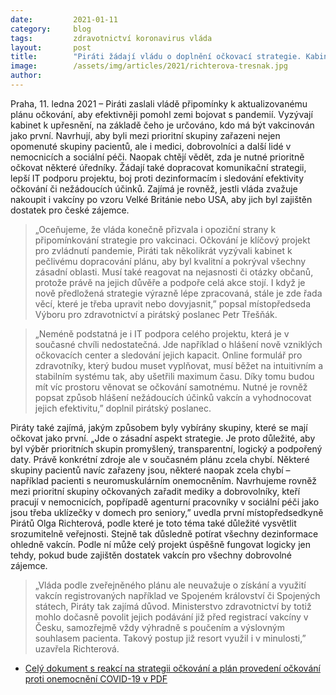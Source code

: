 ```yaml
---
date:         2021-01-11
category:     blog
tags:         zdravotnictví koronavirus vláda
layout:       post
title:        "Piráti žádají vládu o doplnění očkovací strategie. Kabinet zapomněl na celou řadu rizikových skupin"
image:        /assets/img/articles/2021/richterova-tresnak.jpg
author:       
---
```


 

Praha, 11. ledna 2021 – Piráti zaslali vládě připomínky k aktualizovanému plánu očkování, aby efektivněji pomohl zemi bojovat s pandemií. Vyzývají kabinet k upřesnění, na základě čeho je určováno, kdo má být vakcinován jako první. Navrhují, aby byli mezi prioritní skupiny zařazeni nejen opomenuté skupiny pacientů, ale i medici, dobrovolníci a další lidé v nemocnicích a sociální péči. Naopak chtějí vědět, zda je nutné prioritně očkovat některé úředníky. Žádají také dopracovat komunikační strategii, lepší IT podporu projektu, boj proti dezinformacím i sledování efektivity očkování či nežádoucích účinků. Zajímá je rovněž, jestli vláda zvažuje nakoupit i vakcíny po vzoru Velké Británie nebo USA, aby jich byl zajištěn dostatek pro české zájemce.

> „Oceňujeme, že vláda konečně přizvala i opoziční strany k připomínkování strategie pro vakcinaci. Očkování je klíčový projekt pro zvládnutí pandemie, Piráti tak několikrát vyzývali kabinet k pečlivému dopracování plánu, aby byl kvalitní a pokrýval všechny zásadní oblasti. Musí také reagovat na nejasnosti či otázky občanů, protože právě na jejich důvěře a podpoře celá akce stojí. I když je nově předložená strategie výrazně lépe zpracovaná, stále je zde řada věcí, které je třeba upravit nebo dovyjasnit,” popsal místopředseda Výboru pro zdravotnictví a pirátský poslanec Petr Třešňák. 

> „Neméně podstatná je i IT podpora celého projektu, která je v současné chvíli nedostatečná. Jde například o hlášení nově vzniklých očkovacích center a sledování jejich kapacit. Online formulář pro zdravotníky, který budou muset vyplňovat, musí běžet na intuitivním a stabilním systému tak, aby ušetřili maximum času. Díky tomu budou mít víc prostoru věnovat se očkování samotnému. Nutné je rovněž popsat způsob hlášení nežádoucích účinků vakcín a vyhodnocovat jejich efektivitu,” doplnil pirátský poslanec. 

Piráty také zajímá, jakým způsobem byly vybírány skupiny, které se mají očkovat jako první. „Jde o zásadní aspekt strategie. Je proto důležité, aby byl výběr prioritních skupin promyšlený, transparentní, logický a podpořený daty. Právě konkrétní zdroje ale v současném plánu zcela chybí. Některé skupiny pacientů navíc zařazeny jsou, některé naopak zcela chybí – například pacienti s neuromuskulárním onemocněním. Navrhujeme rovněž mezi prioritní skupiny očkovaných zařadit mediky a dobrovolníky, kteří pracují v nemocnicích, popřípadě agenturní pracovníky v sociální péči jako jsou třeba uklízečky v domech pro seniory,” uvedla první místopředsedkyně Pirátů Olga Richterová, podle které je toto téma také důležité vysvětlit srozumitelně veřejnosti. Stejně tak důsledně potírat všechny dezinformace ohledně vakcín. Podle ní může celý projekt úspěšně fungovat logicky jen tehdy, pokud bude zajištěn dostatek vakcín pro všechny dobrovolné zájemce. 

> „Vláda podle zveřejněného plánu ale neuvažuje o získání a využití vakcín registrovaných například ve Spojeném království či Spojených státech, Piráty tak zajímá důvod. Ministerstvo zdravotnictví by totiž mohlo dočasně povolit jejich podávání již před registrací vakcíny v Česku, samozřejmě vždy výhradně s poučením a výslovným souhlasem pacienta. Takový postup již resort využil i v minulosti,” uzavřela Richterová.

* [Celý dokument s reakcí na strategii očkování a plán provedení očkování proti onemocnění COVID-19 v PDF](https://www.pirati.cz/assets/pdf/očkovací_strategie.pdf)
